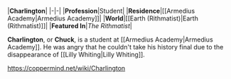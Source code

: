|**Charlington**|
|-|-|
|**Profession**|Student|
|**Residence**|[[Armedius Academy\|Armedius Academy]]|
|**World**|[[Earth (Rithmatist)\|Earth (Rithmatist)]]|
|**Featured In**|*The Rithmatist*|

**Charlington**, or **Chuck**, is a student at [[Armedius Academy\|Armedius Academy]].
He was angry that he couldn't take his history final due to the disappearance of [[Lilly Whiting\|Lilly Whiting]].



https://coppermind.net/wiki/Charlington
